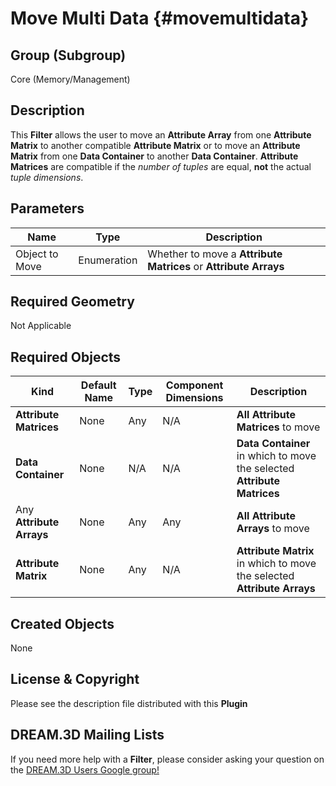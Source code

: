 Move Multi Data {#movemultidata}
=============

## Group (Subgroup) ##
Core (Memory/Management)


## Description ##
This **Filter** allows the user to move an **Attribute Array** from one **Attribute Matrix** to another compatible **Attribute Matrix** or to move an **Attribute Matrix** from one **Data Container** to another **Data Container**. **Attribute Matrices** are compatible if the _number of tuples_ are equal, **not** the actual _tuple dimensions_. 

## Parameters ##
| Name | Type | Description |
|------|------| ----------- |
| Object to Move | Enumeration | Whether to move a **Attribute Matrices** or **Attribute Arrays** |

## Required Geometry ##
Not Applicable

## Required Objects ##

| Kind | Default Name | Type | Component Dimensions | Description |
|------|--------------|------|----------------------|-------------|
| **Attribute Matrices**  | None         | Any | N/A | **All Attribute Matrices** to move |
| **Data Container**  | None         | N/A | N/A | **Data Container** in which to move the selected **Attribute Matrices** |
| Any **Attribute Arrays**  | None         | Any | Any | **All Attribute Arrays** to move |
| **Attribute Matrix**  | None         | Any | N/A | **Attribute Matrix** in which to move the selected **Attribute Arrays** |


## Created Objects ##
None

## License & Copyright ##

Please see the description file distributed with this **Plugin**

## DREAM.3D Mailing Lists ##

If you need more help with a **Filter**, please consider asking your question on the [DREAM.3D Users Google group!](https://groups.google.com/forum/?hl=en#!forum/dream3d-users)



